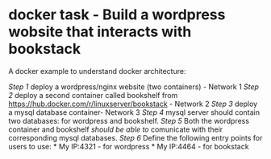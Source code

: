# docker task - Build a wordpress wobsite that interacts with bookstack

A docker example to understand docker architecture:

*Step 1* deploy a wordpress/nginx website (two containers)  - Network 1
*Step 2* deploy a second container called bookshelf from https://hub.docker.com/r/linuxserver/bookstack - Network 2
*Step 3* deploy a mysql database container- Network 3
*Step 4* mysql server should contain two databases: for wordpress and bookshelf.
*Step 5* Both the wordpress container and bookshelf *_should be able to_* comunicate with their corresponding mysql databases.
*Step 6* Define the following entry points for users to use:
    * My IP:4321 - for wordpress
    * My IP:4464 - for bookstack
